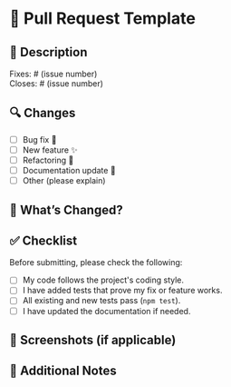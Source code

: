 # 🚀 Pull Request Template

## 📌 Description

<!-- Provide a clear and concise description of what this PR does. -->

Fixes: # (issue number)  
Closes: # (issue number)

## 🔍 Changes

- [ ] Bug fix 🐛
- [ ] New feature ✨
- [ ] Refactoring 🔨
- [ ] Documentation update 📖
- [ ] Other (please explain)

## 📝 What’s Changed?

<!-- Describe what changes you made and why they are needed. -->

## ✅ Checklist

Before submitting, please check the following:

- [ ] My code follows the project's coding style.
- [ ] I have added tests that prove my fix or feature works.
- [ ] All existing and new tests pass (`npm test`).
- [ ] I have updated the documentation if needed.

## 📸 Screenshots (if applicable)

<!-- Add screenshots or GIFs if your changes include UI updates. -->

## 🤔 Additional Notes

<!-- Add any other information that reviewers should know. -->
